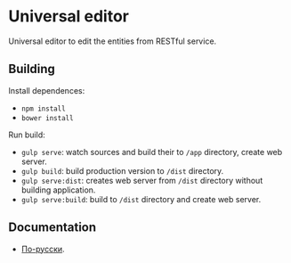 # Universal editor

Universal editor to edit the entities from RESTful service.

## Building

Install dependences:

* `npm install`
* `bower install`

Run build:

* `gulp serve`: watch sources and build their to `/app` directory, create web server.
* `gulp build`: build production version to `/dist` directory.
* `gulp serve:dist`: creates web server from `/dist` directory without building application.
* `gulp serve:build`: build to `/dist` directory and create web server.

## Documentation

* [По-русски](docs/ru/README.md).
